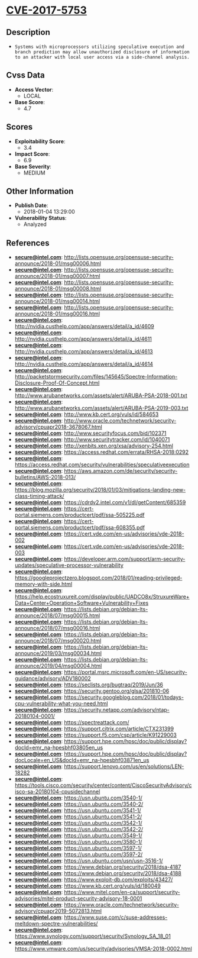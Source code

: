 
# [CVE-2017-5753](http://lists.opensuse.org/opensuse-security-announce/2018-01/msg00006.html)

## Description

- `Systems with microprocessors utilizing speculative execution and branch prediction may allow unauthorized disclosure of information to an attacker with local user access via a side-channel analysis.`

## Cvss Data

- **Access Vector**:
  - LOCAL
- **Base Score**:
  - 4.7

## Scores

- **Exploitability Score**:
  - 3.4
- **Impact Score**:
  - 6.9
- **Base Severity**:
  - MEDIUM

## Other Information

- **Publish Date**:
  - 2018-01-04 13:29:00
- **Vulnerability Status**:
  - Analyzed

## References

- **secure@intel.com**: http://lists.opensuse.org/opensuse-security-announce/2018-01/msg00006.html
- **secure@intel.com**: http://lists.opensuse.org/opensuse-security-announce/2018-01/msg00007.html
- **secure@intel.com**: http://lists.opensuse.org/opensuse-security-announce/2018-01/msg00008.html
- **secure@intel.com**: http://lists.opensuse.org/opensuse-security-announce/2018-01/msg00014.html
- **secure@intel.com**: http://lists.opensuse.org/opensuse-security-announce/2018-01/msg00016.html
- **secure@intel.com**: http://nvidia.custhelp.com/app/answers/detail/a_id/4609
- **secure@intel.com**: http://nvidia.custhelp.com/app/answers/detail/a_id/4611
- **secure@intel.com**: http://nvidia.custhelp.com/app/answers/detail/a_id/4613
- **secure@intel.com**: http://nvidia.custhelp.com/app/answers/detail/a_id/4614
- **secure@intel.com**: http://packetstormsecurity.com/files/145645/Spectre-Information-Disclosure-Proof-Of-Concept.html
- **secure@intel.com**: http://www.arubanetworks.com/assets/alert/ARUBA-PSA-2018-001.txt
- **secure@intel.com**: http://www.arubanetworks.com/assets/alert/ARUBA-PSA-2019-003.txt
- **secure@intel.com**: http://www.kb.cert.org/vuls/id/584653
- **secure@intel.com**: http://www.oracle.com/technetwork/security-advisory/cpuapr2018-3678067.html
- **secure@intel.com**: http://www.securityfocus.com/bid/102371
- **secure@intel.com**: http://www.securitytracker.com/id/1040071
- **secure@intel.com**: http://xenbits.xen.org/xsa/advisory-254.html
- **secure@intel.com**: https://access.redhat.com/errata/RHSA-2018:0292
- **secure@intel.com**: https://access.redhat.com/security/vulnerabilities/speculativeexecution
- **secure@intel.com**: https://aws.amazon.com/de/security/security-bulletins/AWS-2018-013/
- **secure@intel.com**: https://blog.mozilla.org/security/2018/01/03/mitigations-landing-new-class-timing-attack/
- **secure@intel.com**: https://cdrdv2.intel.com/v1/dl/getContent/685359
- **secure@intel.com**: https://cert-portal.siemens.com/productcert/pdf/ssa-505225.pdf
- **secure@intel.com**: https://cert-portal.siemens.com/productcert/pdf/ssa-608355.pdf
- **secure@intel.com**: https://cert.vde.com/en-us/advisories/vde-2018-002
- **secure@intel.com**: https://cert.vde.com/en-us/advisories/vde-2018-003
- **secure@intel.com**: https://developer.arm.com/support/arm-security-updates/speculative-processor-vulnerability
- **secure@intel.com**: https://googleprojectzero.blogspot.com/2018/01/reading-privileged-memory-with-side.html
- **secure@intel.com**: https://help.ecostruxureit.com/display/public/UADCO8x/StruxureWare+Data+Center+Operation+Software+Vulnerability+Fixes
- **secure@intel.com**: https://lists.debian.org/debian-lts-announce/2018/07/msg00015.html
- **secure@intel.com**: https://lists.debian.org/debian-lts-announce/2018/07/msg00016.html
- **secure@intel.com**: https://lists.debian.org/debian-lts-announce/2018/07/msg00020.html
- **secure@intel.com**: https://lists.debian.org/debian-lts-announce/2019/03/msg00034.html
- **secure@intel.com**: https://lists.debian.org/debian-lts-announce/2019/04/msg00004.html
- **secure@intel.com**: https://portal.msrc.microsoft.com/en-US/security-guidance/advisory/ADV180002
- **secure@intel.com**: https://seclists.org/bugtraq/2019/Jun/36
- **secure@intel.com**: https://security.gentoo.org/glsa/201810-06
- **secure@intel.com**: https://security.googleblog.com/2018/01/todays-cpu-vulnerability-what-you-need.html
- **secure@intel.com**: https://security.netapp.com/advisory/ntap-20180104-0001/
- **secure@intel.com**: https://spectreattack.com/
- **secure@intel.com**: https://support.citrix.com/article/CTX231399
- **secure@intel.com**: https://support.f5.com/csp/article/K91229003
- **secure@intel.com**: https://support.hpe.com/hpsc/doc/public/display?docId=emr_na-hpesbhf03805en_us
- **secure@intel.com**: https://support.hpe.com/hpsc/doc/public/display?docLocale=en_US&docId=emr_na-hpesbhf03871en_us
- **secure@intel.com**: https://support.lenovo.com/us/en/solutions/LEN-18282
- **secure@intel.com**: https://tools.cisco.com/security/center/content/CiscoSecurityAdvisory/cisco-sa-20180104-cpusidechannel
- **secure@intel.com**: https://usn.ubuntu.com/3540-1/
- **secure@intel.com**: https://usn.ubuntu.com/3540-2/
- **secure@intel.com**: https://usn.ubuntu.com/3541-1/
- **secure@intel.com**: https://usn.ubuntu.com/3541-2/
- **secure@intel.com**: https://usn.ubuntu.com/3542-1/
- **secure@intel.com**: https://usn.ubuntu.com/3542-2/
- **secure@intel.com**: https://usn.ubuntu.com/3549-1/
- **secure@intel.com**: https://usn.ubuntu.com/3580-1/
- **secure@intel.com**: https://usn.ubuntu.com/3597-1/
- **secure@intel.com**: https://usn.ubuntu.com/3597-2/
- **secure@intel.com**: https://usn.ubuntu.com/usn/usn-3516-1/
- **secure@intel.com**: https://www.debian.org/security/2018/dsa-4187
- **secure@intel.com**: https://www.debian.org/security/2018/dsa-4188
- **secure@intel.com**: https://www.exploit-db.com/exploits/43427/
- **secure@intel.com**: https://www.kb.cert.org/vuls/id/180049
- **secure@intel.com**: https://www.mitel.com/en-ca/support/security-advisories/mitel-product-security-advisory-18-0001
- **secure@intel.com**: https://www.oracle.com/technetwork/security-advisory/cpuapr2019-5072813.html
- **secure@intel.com**: https://www.suse.com/c/suse-addresses-meltdown-spectre-vulnerabilities/
- **secure@intel.com**: https://www.synology.com/support/security/Synology_SA_18_01
- **secure@intel.com**: https://www.vmware.com/us/security/advisories/VMSA-2018-0002.html
